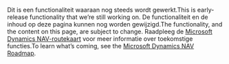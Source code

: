 <span data-ttu-id="1e7f4-101">Dit is een functionaliteit waaraan nog steeds wordt gewerkt.</span><span class="sxs-lookup"><span data-stu-id="1e7f4-101">This is early-release functionality that we’re still working on.</span></span> <span data-ttu-id="1e7f4-102">De functionaliteit en de inhoud op deze pagina kunnen nog worden gewijzigd.</span><span class="sxs-lookup"><span data-stu-id="1e7f4-102">The functionality, and the content on this page, are subject to change.</span></span> <span data-ttu-id="1e7f4-103">Raadpleeg de [Microsoft Dynamics NAV-routekaart](https://go.microsoft.com/fwlink/?linkid=842139) voor meer informatie over toekomstige functies.</span><span class="sxs-lookup"><span data-stu-id="1e7f4-103">To learn what’s coming, see the [Microsoft Dynamics NAV Roadmap](https://go.microsoft.com/fwlink/?linkid=842139).</span></span>